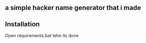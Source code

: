 
a simple hacker name generator that i made 
---------------------------------

Installation
---------------------
Open requirements.bat tehn its done 

